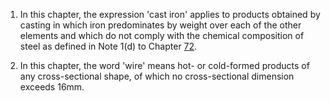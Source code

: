 1. In this chapter, the expression 'cast iron' applies to products obtained by casting in which iron predominates by weight over each of the other elements and which do not comply with the chemical composition of steel as defined in Note 1(d) to Chapter [72](/chapters/72).

2. In this chapter, the word 'wire' means hot- or cold-formed products of any cross-sectional shape, of which no cross-sectional dimension exceeds 16mm.
